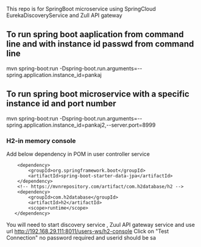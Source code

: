 This repo is for SpringBoot microservice using SpringCloud EurekaDiscoveryService and Zull API gateway
## To run spring boot aaplication from command line and with instance id passwd from command line
mvn spring-boot:run -Dspring-boot.run.arguments=--spring.application.instance_id=pankaj
## To run spring boot microservice with a specific instance id and port number
mvn spring-boot:run -Dspring-boot.run.arguments=--spring.application.instance_id=pankaj2,--server.port=8999
### H2-in memory console
Add below dependency in POM in user controller service
<!-- https://mvnrepository.com/artifact/org.springframework.boot/spring-boot-starter-data-jpa -->
		<dependency>
			<groupId>org.springframework.boot</groupId>
			<artifactId>spring-boot-starter-data-jpa</artifactId>
		</dependency>
		<!-- https://mvnrepository.com/artifact/com.h2database/h2 -->
		<dependency>
    		<groupId>com.h2database</groupId>
    		<artifactId>h2</artifactId>
    		<scope>runtime</scope>
	   </dependency>

You will need to start discovery service , Zuul API gateway service and use url http://192.168.29.111:8011/users-ws/h2-console
Click on "Test Connection" no password required and userid should be sa

